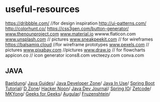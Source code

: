 useful-resources
=================
https://dribbble.com/ 	//for design inspiration
http://ui-patterns.com/
http://colorhunt.co/
https://css3gen.com/button-generator/
www.thenounproject.com
www.material.io
wwww.flaticon.com
www.unsplash.com // pictures
www.sneakpeekit.com // for wireframes
https://balsamiq.cloud   	//for wireframe prototypes
www.pexels.com // pictures
www.pixabay.com //pictures
www.draw.io // for flowcharts
appicon.co // icon generator
icons8.com 
vecteezy.com 
conva.com

JAVA
------
[Baeldung](https://www.baeldung.com)/
[Java Guides](https://www.javaguides.net/)/
[Java Developer Zone](https://javadeveloperzone.com)/
[Java In Use](https://www.javainuse.com)/
[Spring Boot Tutorial](https://www.springboottutorial.com)/
[D Zone](https://dzone.com)/
[Hacker Noon](https://hackernoon.com)/
[Java Dev Journal](https://www.javadevjournal.com)/
[Spring IO](https://docs.spring.io)/
[Zetcode](zetcode.com)/
[MKYong](mkyong.com)/
[Geeks for Geeks](https://www.geeksforgeeks.org)/
[Augular](https://github.com/mraible/ng-demo)/
[Fruzenshtein](http://fruzenshtein.com/)/
